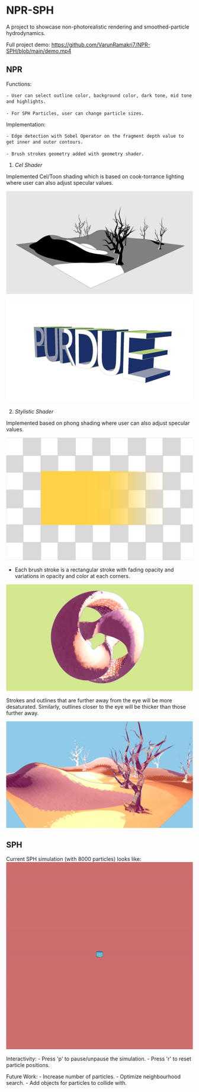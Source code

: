 # NPR-SPH
A project to showcase non-photorealistic rendering and smoothed-particle hydrodynamics.


Full project demo: https://github.com/VarunRamakri7/NPR-SPH/blob/main/demo.mp4

## NPR
Functions:

    - User can select outline color, background color, dark tone, mid tone and highlights.
    
    - For SPH Particles, user can change particle sizes. 

Implementation:

    - Edge detection with Sobel Operator on the fragment depth value to get inner and outer contours. 
    
    - Brush strokes geometry added with geometry shader. 

1. _Cel Shader_

Implemented Cel/Toon shading which is based on cook-torrance lighting where user can also adjust specular values. 


![celshader_example](celshader_example.PNG)


![celshader_example1](celshader_example1.PNG)


2. _Stylistic Shader_

Implemented based on phong shading where user can also adjust specular values. 

![paint_example1](stroke.jpg)

- Each brush stroke is a rectangular stroke with fading opacity and variations in opacity and color at each corners. 


![paint_example](paint_example.PNG)

Strokes and outlines that are further away from the eye will be more desaturated. Similarly, outlines closer to the eye will be thicker than those further away.

![paint_example1](paint_example1.PNG)

## SPH

Current SPH simulation (with 8000 particles) looks like:
![SPH demo](sph-demo.gif)

Interactivity:
    - Press 'p' to pause/unpause the simulation.
    - Press 'r' to reset particle positions.

Future Work:
    - Increase number of particles.
    - Optimize neighbourhood search.
    - Add objects for particles to collide with.
